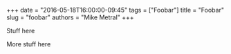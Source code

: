 +++
date = "2016-05-18T16:00:00-09:45"
tags = ["Foobar"]
title = "Foobar"
slug = "foobar"
authors = "Mike Metral"
+++

Stuff here
<!--more-->

More stuff here

